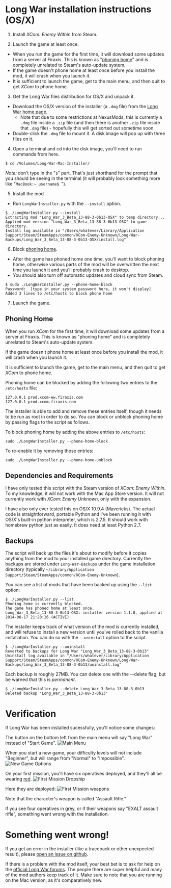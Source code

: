 # Long War installation instructions (OS/X)

1. Install *XCom: Enemy Within* from Steam.

2. Launch the game at least once.
  * When you run the game for the first time, it will download some updates from a server at Firaxis. This is 
    known as "[phoning home](#phoning-home)" and is completely unrelated to Steam's auto-update system.
  * If the game doesn't phone home at least once before you install the mod, it will crash when you launch it.
  * It is sufficient to launch the game, get to the main menu, and then quit to get *XCom* to phone home.

3. Get the Long War files distribution for OS/X and unpack it.
  * Download the OS/X version of the installer (a `.dmg` file) from the 
    [Long War home page](http://www.nexusmods.com/xcom/mods/88/).
    * Note that due to some restrictions at NexusMods, this is currently a `.dmg` file inside a `.zip` file
      (and then there is another `.zip` file inside that `.dmg` file) - hopefully this will get sorted out 
      sometime soon.
  * Double-click the `.dmg` file to mount it. A disk image will pop up with three files on it.

4. Open a terminal and cd into the disk image, you'll need to run commands from here.
  ```
  $ cd /Volumes/Long-War-Mac-Installer/
  ```
  *Note:* don't type in the "`$`" part. That's just shorthand for the prompt that you should be seeing in 
  the terminal (it will probably look something more like "`MacBook:~ username$ `").

5. Install the mod
  * Run `LongWarInstaller.py` with the `--install` option.
  ```
  $ ./LongWarInstaller.py --install 
  Extracting mod "Long_War_3_Beta_13-88-3-0b13-OSX" to temp directory...
  Applied mod version "Long_War_3_Beta_13-88-3-0b13-OSX" to game directory.
  Install log available in "/Users/whatever/Library/Application Support/Steam/SteamApps/common/XCom-Enemy-Unknown/Long-War-Backups/Long_War_3_Beta_13-88-3-0b13-OSX/install.log"
  ```

6. Block [phoning home](#phoning-home).
  * After the game has phoned home one time, you'll want to block phoning home, otherwise various parts 
    of the mod will be overwritten the next time you launch it and you'll probably crash to desktop.
  * You should also turn off automatic updates and cloud sync from Steam.
  ```
  $ sudo ./LongWarInstaller.py --phone-home-block
  Password:  [type in your system password here, it won't display]
  Added 3 lines to /etc/hosts to block phone home
  ```

7. Launch the game.

## Phoning Home

When you run *XCom* for the first time, it will download some updates from a server at Firaxis. This is 
known as "phoning home" and is completely unrelated to Steam's auto-update system.

If the game doesn't phone home at least once before you install the mod, it will crash when you launch it.

It is sufficient to launch the game, get to the main menu, and then quit to get *XCom* to phone home.

Phoning home can be blocked by adding the following two entries to the `/etc/hosts` file:

    127.0.0.1 prod.xcom-ew.firaxis.com
    127.0.0.1 prod.xcom.firaxis.com

The installer is able to add and remove these entries itself, though it needs to be run as root in order to 
do so. You can block or unblock phoning home by passing flags to the script as follows.

To block phoning home by adding the above entries to `/etc/hosts`:

    sudo ./LongWarInstaller.py --phone-home-block 

To re-enable it by removing those entries:

    sudo ./LongWarInstaller.py --phone-home-unblock 

## Dependencies and Requirements

I have only tested this script with the Steam version of *XCom: Enemy Within*. To my knowledge, it will not work 
with the Mac App Store version. It will not currently work with *XCom: Enemy Unknown*, only with the expansion.

I have also only ever tested this on OS/X 10.9.4 (Mavericks). The actual code is straightforward, portable 
Python and I've been running it with OS/X's built-in python interpreter, which is 2.7.5. It should work with 
homebrew python just as easily. It does need at least Python 2.7.

## Backups

The script will back up the files it's about to modify before it copies anything from the mod to your 
installed game directory. Currently the backups are stored under `Long-War-Backups` under the game 
installation directory (typically `~/Library/Application Support/Steam/SteamApps/common/XCom-Enemy-Unknown`).

You can see a list of mods that have been backed up using the `--list` option:

    $ ./LongWarInstaller.py --list
    Phoning home is currently blocked.
    The game has phoned home at least once.
    Long_War_3_Beta_13-88-3-0b13-OSX: installer version 1.1.0, applied at 2014-08-17 21:28:26 (ACTIVE)

The installer keeps track of what version of the mod is currently installed, and will refuse to install 
a new version until you've rolled back to the vanilla installation. You can do so with the 
`--uninstall` option to the script. 

    $ ./LongWarInstaller.py --uninstall 
    Reverted to backups for Long War "Long_War_3_Beta_13-88-3-0b13"
    Uninstall log available in "/Users/whatever/Library/Application Support/Steam/SteamApps/common/XCom-Enemy-Unknown/Long-War-Backups/Long_War_3_Beta_13-88-3-0b13/uninstall.log"

Each backup is roughly 27MB. You can delete one with the --delete flag, but be warned that this is 
*permanent*.

    $ ./LongWarInstaller.py --delete Long_War_3_Beta_13-88-3-0b13
    Deleted backup "Long_War_3_Beta_13-88-3-0b13"

# Verification

If Long War has been installed sucessfully, you'll notice some changes:

The button on the bottom left from the main menu will say "Long War" instead of "Start Game".
![Main Menu](https://github.com/timgilbert/long-war-unix-installer/blob/master/docs/images/Long-War-Main-Menu.jpg)

When you start a new game, your difficulty levels will not include "Beginner", but will range 
from "Normal" to "Impossible".
![New Game Options](https://github.com/timgilbert/long-war-unix-installer/blob/master/docs/images/Long-War-New-Game-Options.jpg)

On your first mission, you'll have six operatives deployed, and they'll all be wearing 
[red](http://en.wikipedia.org/wiki/Redshirt_(character)).
![First Mission Dropship](https://github.com/timgilbert/long-war-unix-installer/blob/master/docs/images/Long-War-First-Mission-Dropship.jpg)

Here they are deployed:
![First Mission weapons](https://github.com/timgilbert/long-war-unix-installer/blob/master/docs/images/Long-War-First-Mission-Weapons.jpg)

Note that the character's weapon is called "Assault Rifle."

If you see four operatives in grey, or if their weapons say "EXALT assault rifle", something went 
wrong with the installation.

# Something went wrong!

If you get an error in the installer (like a traceback or other unexpected result), please 
[open an issue on github](https://github.com/timgilbert/long-war-unix-installer/issues).

If there is a problem with the mod itself, your best bet is to ask for help on the 
[official Long War forums](http://forums.nexusmods.com/index.php?/forum/665-xcom-file-discussions/).
The people there are super helpful and many of the mod authors keep track of it. Make sure to 
note that you are running on the Mac version, as it's comparatively new.
